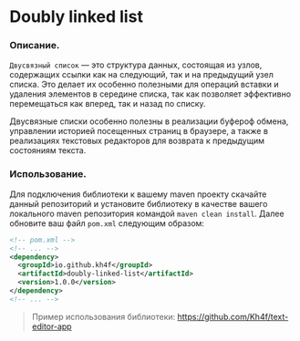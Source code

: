# Doubly linked list

### Описание.
`Двусвязный список` — это структура данных, состоящая из узлов, содержащих ссылки как на следующий, так и на предыдущий узел списка. Это делает их особенно полезными для операций вставки и удаления элементов в середине списка, так как позволяет эффективно перемещаться как вперед, так и назад по списку.

Двусвязные списки особенно полезны в реализации буфероф обмена, управлении историей посещенных страниц в браузере, а также в реализациях текстовых редакторов для возврата к предыдущим состояниям текста.

### Использование. 
Для подключения библиотеки к вашему maven проекту скачайте данный репозиторий и установите библиотеку в качестве вашего локального maven репозитория командой `maven clean install`. Далее обновите ваш файл `pom.xml` следующим образом:  

```xml
<!-- pom.xml -->
<!-- ... -->
<dependency>
  <groupId>io.github.kh4f</groupId>
  <artifactId>doubly-linked-list</artifactId>
  <version>1.0.0</version>
</dependency>
<!-- ... -->
```
> Пример использования библиотеки: https://github.com/Kh4f/text-editor-app
